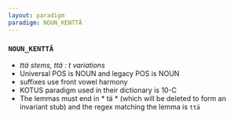```yaml
---
layout: paradigm
paradigm: NOUN_KENTTÄ
---
```

### ` NOUN_KENTTÄ `

* _ttä stems, ttä : t  variations_
* Universal POS is NOUN and legacy POS is NOUN
* suffixes use front vowel harmony
* KOTUS paradigm used in their dictionary is 10-C
* The lemmas must end in * tä * (which will be deleted to form an invariant stub) and the regex matching the lemma is ` ttä `
